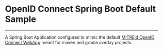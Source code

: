 # OpenID Connect Spring Boot Default Sample
---

A Spring Boot Application configured to mimic the default [MITREid OpenID Connect WebApp](https://github.com/mitreid-connect/OpenID-Connect-Java-Spring-Server/tree/master/openid-connect-server-webapp) meant for maven and gradle overlay projects.



